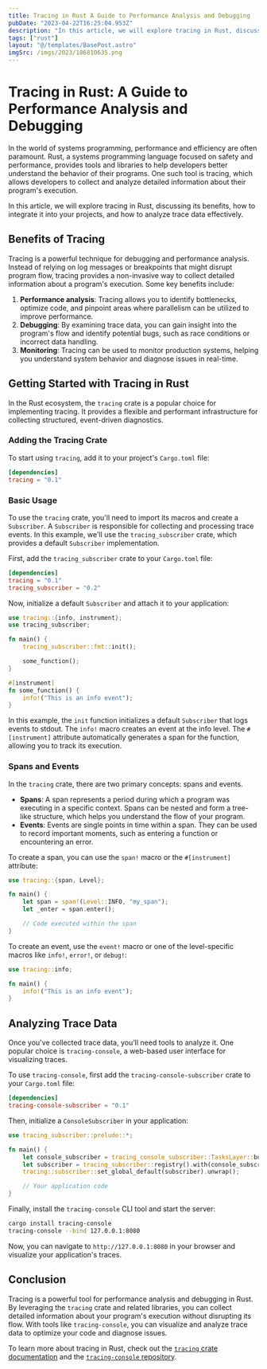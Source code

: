 ```yaml
---
title: Tracing in Rust A Guide to Performance Analysis and Debugging
pubDate: "2023-04-22T16:25:04.953Z"
description: "In this article, we will explore tracing in Rust, discussing its benefits, how to integrate it into your projects, and how to analyze trace data effectively."
tags: ["rust"]
layout: "@/templates/BasePost.astro"
imgSrc: /imgs/2023/186810635.png
---
```

# Tracing in Rust: A Guide to Performance Analysis and Debugging

In the world of systems programming, performance and efficiency are often paramount. Rust, a systems programming language focused on safety and performance, provides tools and libraries to help developers better understand the behavior of their programs. One such tool is tracing, which allows developers to collect and analyze detailed information about their program's execution.

In this article, we will explore tracing in Rust, discussing its benefits, how to integrate it into your projects, and how to analyze trace data effectively.

## Benefits of Tracing

Tracing is a powerful technique for debugging and performance analysis. Instead of relying on log messages or breakpoints that might disrupt program flow, tracing provides a non-invasive way to collect detailed information about a program's execution. Some key benefits include:

1. **Performance analysis**: Tracing allows you to identify bottlenecks, optimize code, and pinpoint areas where parallelism can be utilized to improve performance.
2. **Debugging**: By examining trace data, you can gain insight into the program's flow and identify potential bugs, such as race conditions or incorrect data handling.
3. **Monitoring**: Tracing can be used to monitor production systems, helping you understand system behavior and diagnose issues in real-time.

## Getting Started with Tracing in Rust

In the Rust ecosystem, the `tracing` crate is a popular choice for implementing tracing. It provides a flexible and performant infrastructure for collecting structured, event-driven diagnostics.

### Adding the Tracing Crate

To start using `tracing`, add it to your project's `Cargo.toml` file:

```toml
[dependencies]
tracing = "0.1"
```

### Basic Usage

To use the `tracing` crate, you'll need to import its macros and create a `Subscriber`. A `Subscriber` is responsible for collecting and processing trace events. In this example, we'll use the `tracing_subscriber` crate, which provides a default `Subscriber` implementation.

First, add the `tracing_subscriber` crate to your `Cargo.toml` file:

```toml
[dependencies]
tracing = "0.1"
tracing_subscriber = "0.2"
```

Now, initialize a default `Subscriber` and attach it to your application:

```rust
use tracing::{info, instrument};
use tracing_subscriber;

fn main() {
    tracing_subscriber::fmt::init();

    some_function();
}

#[instrument]
fn some_function() {
    info!("This is an info event");
}
```

In this example, the `init` function initializes a default `Subscriber` that logs events to stdout. The `info!` macro creates an event at the info level. The `#[instrument]` attribute automatically generates a span for the function, allowing you to track its execution.

### Spans and Events

In the `tracing` crate, there are two primary concepts: spans and events.

- **Spans**: A span represents a period during which a program was executing in a specific context. Spans can be nested and form a tree-like structure, which helps you understand the flow of your program.
- **Events**: Events are single points in time within a span. They can be used to record important moments, such as entering a function or encountering an error.

To create a span, you can use the `span!` macro or the `#[instrument]` attribute:

```rust
use tracing::{span, Level};

fn main() {
    let span = span!(Level::INFO, "my_span");
    let _enter = span.enter();

    // Code executed within the span
}
```

To create an event, use the `event!` macro or one of the level-specific macros like `info!`, `error!`, or `debug!`:

```rust
use tracing::info;

fn main() {
    info!("This is an info event");
}
```

## Analyzing Trace Data

Once you've collected trace data, you'll need tools to analyze it. One popular choice is `tracing-console`, a web-based user interface for visualizing traces.

To use `tracing-console`, first add the `tracing-console-subscriber` crate to your `Cargo.toml` file:

```toml
[dependencies]
tracing-console-subscriber = "0.1"
```

Then, initialize a `ConsoleSubscriber` in your application:

```rust
use tracing_subscriber::prelude::*;

fn main() {
    let console_subscriber = tracing_console_subscriber::TasksLayer::builder().build();
    let subscriber = tracing_subscriber::registry().with(console_subscriber);
    tracing::subscriber::set_global_default(subscriber).unwrap();

    // Your application code
}
```

Finally, install the `tracing-console` CLI tool and start the server:

```sh
cargo install tracing-console
tracing-console --bind 127.0.0.1:8080
```

Now, you can navigate to `http://127.0.0.1:8080` in your browser and visualize your application's traces.

## Conclusion

Tracing is a powerful tool for performance analysis and debugging in Rust. By leveraging the `tracing` crate and related libraries, you can collect detailed information about your program's execution without disrupting its flow. With tools like `tracing-console`, you can visualize and analyze trace data to optimize your code and diagnose issues.

To learn more about tracing in Rust, check out the [`tracing` crate documentation](https://docs.rs/tracing) and the [`tracing-console` repository](https://github.com/tokio-rs/tracing-console).
